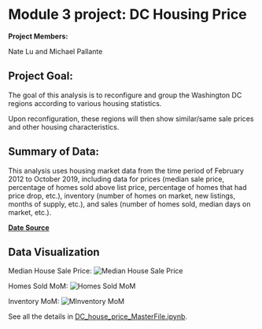 # Module 3 project: DC Housing Price

**Project Members:** 

Nate Lu and Michael Pallante

## Project Goal:

The goal of this analysis is to reconfigure and group the Washington DC regions according to various housing statistics.

Upon reconfiguration, these regions will then show similar/same sale prices and other housing characteristics.

## Summary of Data:

This analysis uses housing market data from the time period of February 2012 to October 2019, including data for prices (median sale price, percentage of homes sold above list price, percentage of homes that had price drop, etc.), inventory (number of homes on market, new listings, months of supply, etc.), and sales (number of homes sold, median days on market, etc.).

**[Date Source](https://www.redfin.com/blog/data-center)**

## Data Visualization 

Median House Sale Price:
![Median House Sale Price](https://github.com/iuniorhsiung/mod3_project_DC_housing_price/blob/master/data_visualizations/Time%20Series%20-%20Median%20House%20Price.png)

Homes Sold MoM:
![Homes Sold MoM](https://github.com/iuniorhsiung/mod3_project_DC_housing_price/blob/master/data_visualizations/Time%20Series%20-%20Homes%20Sold%20Month-over-Month.png)

Inventory MoM:
![MInventory MoM](https://github.com/iuniorhsiung/mod3_project_DC_housing_price/blob/master/data_visualizations/Time%20Series%20-%20Homes%20Sold%20Month-over-Month.png)

See all the details in [DC_house_price_MasterFile.ipynb](https://github.com/iuniorhsiung/mod3_project_DC_housing_price/blob/master/DC_house_price_MasterFile.ipynb).
